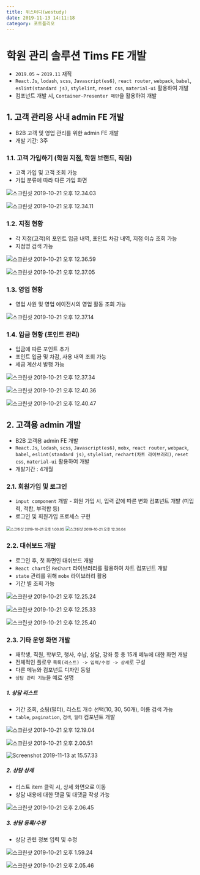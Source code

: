 ```yaml
---
title: 위스터디(westudy)
date: 2019-11-13 14:11:18
category: 포트폴리오
---
```


# 학원 관리 솔루션 Tims FE 개발

- `2019.05` ~ `2019.11` 재직
- `React.Js`, `lodash`, `scss`, `Javascript(es6)`, `react router`, `webpack`, `babel`, `eslint(standard js)`, `stylelint`, `reset css`, `material-ui` 활용하여 개발
- 컴포넌트 개발 시, `Container-Presenter 패턴`을 활용하여 개발

## 1. 고객 관리용 사내 admin FE 개발

- B2B 고객 및 영업 관리를 위한 admin FE 개발
- 개발 기간: 3주

### 1.1. 고객 가입하기 (학원 지점, 학원 브랜드, 직원)

- 고객 가입 및 고객 조회 가능
- 가입 분류에 따라 다른 가입 화면

![스크린샷 2019-10-21 오후 12.34.03](https://tva1.sinaimg.cn/large/006y8mN6gy1g85oamnn95j30ro0fv76r.jpg)

![스크린샷 2019-10-21 오후 12.34.11](https://tva1.sinaimg.cn/large/006y8mN6gy1g85oanea3uj30r80fmmzp.jpg)

### 1.2. 지점 현황

- 각 지점(고객)의 포인트 입금 내역, 포인트 차감 내역, 지점 이슈 조회 가능
- 지점명 검색 가능

![스크린샷 2019-10-21 오후 12.36.59](https://tva1.sinaimg.cn/large/006y8mN6gy1g85oc3imwuj31g30qkq53.jpg)

![스크린샷 2019-10-21 오후 12.37.05](https://tva1.sinaimg.cn/large/006y8mN6gy1g85oatyuutj31gj0qw40x.jpg)

### 1.3. 영업 현황

- 영업 사원 및 영업 에이전시의 영업 활동 조회 가능

![스크린샷 2019-10-21 오후 12.37.14](https://tva1.sinaimg.cn/large/006y8mN6gy1g85ocncr89j31gm0q50uc.jpg)

### 1.4. 입금 현황 (포인트 관리)

- 입금에 따른 포인트 추가
- 포인트 입금 및 차감, 사용 내역 조회 가능
- 세금 계산서 발행 가능

![스크린샷 2019-10-21 오후 12.37.34](https://tva1.sinaimg.cn/large/006y8mN6gy1g85oax1htwj31g70ommyw.jpg)

![스크린샷 2019-10-21 오후 12.40.36](https://tva1.sinaimg.cn/large/006y8mN6gy1g85onzfczlj31400mktd7.jpg)

![스크린샷 2019-10-21 오후 12.40.47](https://tva1.sinaimg.cn/large/006y8mN6gy1g85onu55v0j31410mhahy.jpg)

## 2. 고객용 admin 개발

- B2B 고객용 admin FE 개발
- `React.Js`, `lodash`, `scss`, `Javascript(es6)`, `mobx`, `react router`, `webpack`, `babel`, `eslint(standard js)`, `stylelint`, `rechart(차트 라이브러리)`, `reset css`, `material-ui` 활용하여 개발
- 개발기간 : 4개월

### 2.1. 회원가입 및 로그인

- `input component` 개발 - 회원 가입 시, 입력 값에 따른 변화 컴포넌트 개발 (미입력, 적합, 부적합 등)
- 로그인 및 회원가입 프로세스 구현

<img src="https://tva1.sinaimg.cn/large/006y8mN6gy1g85qtb66c1j31c80u0wh8.jpg" alt="스크린샷 2019-10-21 오후 1.00.05" style="zoom: 67%;" />

<img src="https://tva1.sinaimg.cn/large/006y8mN6gy1g85otij73xj30nb0p1dhc.jpg" alt="스크린샷 2019-10-21 오후 12.30.04" style="zoom: 67%;" />

### 2.2. 대쉬보드 개발

- 로그인 후, 첫 화면인 대쉬보드 개발
- `React chart`인 `ReChart` 라이브러리를 활용하여 차트 컴포넌트 개발
- `state` 관리를 위해 `mobx` 라이브러리 활용
- 기간 별 조회 가능

![스크린샷 2019-10-21 오후 12.25.24](https://tva1.sinaimg.cn/large/006y8mN6gy1g85qtbw9xfj30vl0npabd.jpg)

![스크린샷 2019-10-21 오후 12.25.33](https://tva1.sinaimg.cn/large/006y8mN6gy1g85qtdcgyij30ue0pl40x.jpg)

![스크린샷 2019-10-21 오후 12.25.40](https://tva1.sinaimg.cn/large/006y8mN6gy1g85ptwxtedj30vi0ongnj.jpg)

### 2.3. 기타 운영 화면 개발

- 재학생, 직원, 학부모, 행사, 수납, 상담, 강좌 등 총 15개 메뉴에 대한 화면 개발
- 전체적인 플로우 `목록(리스트) -> 입력/수정 -> 상세`로 구성
- 다른 메뉴와 컴포넌트 디자인 동일
- `상담 관리 기능`을 예로 설명

##### 1. 상담 리스트

- 기간 조회, 소팅(필터), 리스트 개수 선택(10, 30, 50개), 이름 검색 가능
- `table`, `pagination`, `검색`, `필터` 컴포넌트 개발

![스크린샷 2019-10-21 오후 12.19.04](https://tva1.sinaimg.cn/large/006y8mN6gy1g85qd4ufjvj30uy0jz76q.jpg)

![스크린샷 2019-10-21 오후 2.00.51](https://tva1.sinaimg.cn/large/006y8mN6gy1g85qjgwujnj312k0u044y.jpg)

![Screenshot 2019-11-13 at 15.57.33](https://tva1.sinaimg.cn/large/006y8mN6gy1g8wf9k99oyj30sv0oo761.jpg)

##### 2. 상담 상세

- 리스트 item 클릭 시, 상세 화면으로 이동
- 상담 내용에 대한 댓글 및 대댓글 작성 가능

![스크린샷 2019-10-21 오후 2.06.45](https://tva1.sinaimg.cn/large/006y8mN6gy1g85qp8l13jj31460u0q7n.jpg)

##### 3. 상담 등록/수정

- 상담 관련 정보 입력 및 수정

![스크린샷 2019-10-21 오후 1.59.24](https://tva1.sinaimg.cn/large/006y8mN6gy1g85qtcxawpj312m0u041j.jpg)

![스크린샷 2019-10-21 오후 2.05.46](https://tva1.sinaimg.cn/large/006y8mN6gy1g85qoba9kaj311u0u00w1.jpg)
